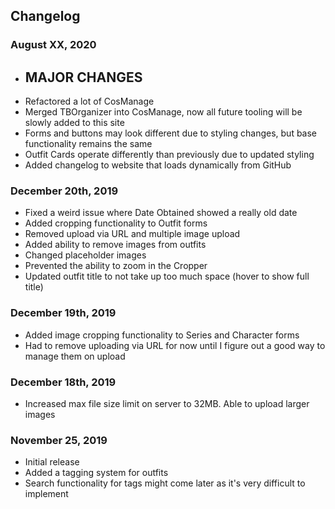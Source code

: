 ## Changelog

### August XX, 2020
- ## MAJOR CHANGES
- Refactored a lot of CosManage
- Merged TBOrganizer into CosManage, now all future tooling will be slowly added to this site
- Forms and buttons may look different due to styling changes, but base functionality remains the same
- Outfit Cards operate differently than previously due to updated styling
- Added changelog to website that loads dynamically from GitHub

### December 20th, 2019
- Fixed a weird issue where Date Obtained showed a really old date
- Added cropping functionality to Outfit forms
- Removed upload via URL and multiple image upload
- Added ability to remove images from outfits
- Changed placeholder images
- Prevented the ability to zoom in the Cropper
- Updated outfit title to not take up too much space (hover to show full title)

### December 19th, 2019
- Added image cropping functionality to Series and Character forms
- Had to remove uploading via URL for now until I figure out a good way to manage them on upload

### December 18th, 2019
- Increased max file size limit on server to 32MB. Able to upload larger images

### November 25, 2019
- Initial release
- Added a tagging system for outfits
- Search functionality for tags might come later as it's very difficult to implement
